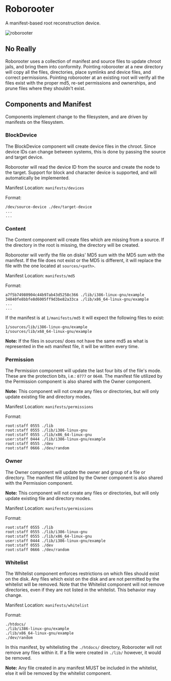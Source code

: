 # Roborooter

A manifest-based root reconstruction device.

![roborooter](http://pool.theinfosphere.org/images/f/f2/Robo-Rooter.png)

## No Really

Roborooter uses a collection of manifest and source files to update chroot
jails, and bring them into conformity. Pointing roborooter at a new directory
will copy all the files, directories, place symlinks and device files, and
correct permissions. Pointing roborooter at an existing root will verify all the
files exist with the proper md5, re-set permissions and ownerships, and prune
files where they shouldn't exist.

## Components and Manifest

Components implement change to the filesystem, and are driven by manifests
on the filesystem.

### BlockDevice

The BlockDevice component will create device files in the chroot. Since device IDs
can change between systems, this is done by passing the source and target
device.

Roborooter will read the device ID from the source and create the node to the
target. Support for block and character device is supported, and will
automatically be implemented.

Manifest Location: `manifests/devices`

Format:
```
/dev/source-device ./dev/target-device
...
...
```

### Content

The Content component will create files which are missing from a source. If the
directory in the root is missing, the directory will be created.

Roborooter will verify the file on disks' MD5 sum with the MD5 sum with the
manifest. If the file does not exist or the MD5 is different, it will replace
the file with the one located at `sources/<path>`.

Manifest Location: `manifests/md5`

Format:
```
a7f5b74980904c44b97ab43d5258c366 ./lib/i386-linux-gnu/example
34840fe8bbfe8d6005ff9d3be82a33ca ./lib/x86_64-linux-gnu/example
...
...
```

If the manifest is at `1/manifests/md5` it will expect the following files to
exist:

```
1/sources/lib/i386-linux-gnu/example
1/sources/lib/x68_64-linux-gnu/example
```

**Note:** If the files in sources/ does not have the same md5 as what is
represented in the `md5` manifest file, it will be written every time.

### Permission

The Permission component will update the last four bits of the file's mode. These
are the protection bits, i.e.: `0777` or `0640`. The manifest file utilized by the
Permission component is also shared with the Owner component.

**Note:** This component will not create any files or directories, but will only
update existing file and directory modes.

Manifest Location: `manifests/permissions`

Format:
```
root:staff 0555 ./lib
root:staff 0555 ./lib/i386-linux-gnu
root:staff 0555 ./lib/x86_64-linux-gnu
user:staff 0444 ./lib/i386-linux-gnu/example
root:staff 0555 ./dev
root:staff 0666 ./dev/random
```

### Owner

The Owner component will update the owner and group of a file or directory. The
manifest file utilized by the Owner component is also shared with the Permission
component.

**Note:** This component will not create any files or directories, but will only
update existing file and directory modes.

Manifest Location: `manifests/permissions`

Format:
```
root:staff 0555 ./lib
root:staff 0555 ./lib/i386-linux-gnu
root:staff 0555 ./lib/x86_64-linux-gnu
user:staff 0444 ./lib/i386-linux-gnu/example
root:staff 0555 ./dev
root:staff 0666 ./dev/random
```

### Whitelist

The Whitelist component enforces restrictions on which files should exist on the
disk. Any files which exist on the disk and are not permitted by the whitelist
will be removed. Note that the Whitelist component will not remove directories,
even if they are not listed in the whitelist. This behavior may change.

Manifest Location: `manifests/whitelist`

Format:
```
./htdocs/
./lib/i386-linux-gnu/example
./lib/x86_64-linux-gnu/example
./dev/random
```

In this manifest, by whitelisting the `./htdocs/` directory, Roborooter will not
remove any files within it. If a file were created in `./lib/` however, it would
be removed.

**Note:** Any file created in any manifest MUST be included in the whitelist,
else it will be removed by the whitelist component.

